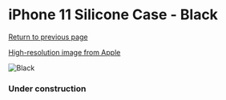 # iPhone 11 Silicone Case - Black

[Return to previous page](/iphone_xr)

[High-resolution image from Apple](https://store.storeimages.cdn-apple.com/8756/as-images.apple.com/is/MWVU2?wid=4500&hei=4500&fmt=png)

<div style="width: 384px"><img src="/everyphone/MWVU2.png" alt="Black"></div>

### Under construction
